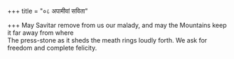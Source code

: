 +++
title = "०८ अपामीवां सविता"

+++
May Savitar remove from us our malady, and may the Mountains keep it far away from where  
     The press-stone as it sheds the meath rings loudly forth. We ask for freedom and complete felicity.